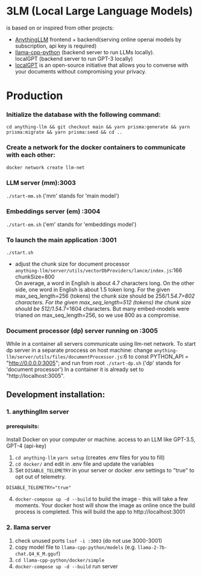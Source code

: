 # 3LM (Local Large Language Models)
is based on or inspired from other projects:  
* [AnythingLLM](https://github.com/Mintplex-Labs/anything-llm) frontend + backend(serving online openai models by subscription, api key is required)  
* [llama-cpp-python](https://github.com/abetlen/llama-cpp-python) (backend server to run LLMs locally).  
localGPT (backend server to run GPT-3 locally)  
* [localGPT](https://github.com/PromtEngineer/localGPT) is an open-source initiative that allows you to converse with your documents without compromising your privacy. 


# Production
### Initialize the database with the following command:
`cd anything-llm && git checkout main && yarn prisma:generate && yarn prisma:migrate && yarn prisma:seed && cd ..`  

### Create a network for the docker containers to communicate with each other:
`docker network create llm-net`

### LLM server (mm):3003
`./start-mm.sh` ('mm' stands for 'main model')

### Embeddings server (em)  :3004
`./start-em.sh` ('em' stands for 'embeddings model')

### To launch the main application :3001
`./start.sh`
* adjust the chunk size for document processor  
 `anything-llm/server/utils/vectorDbProviders/lance/index.js`:166   chunkSize=800  
On average, a word in English is about 4.7 characters long. 
On the other side, one word in English is about 1.5 token long.
For the given max_seq_length=256 (tokens) the chunk size should be 256/1.5*4.7=802 characters. 
For the given max_seq_length=512 (tokens) the chunk size should be 512/1.5*4.7=1604 characters. 
But many embed-models were trianed on max_seq_length=256, so we use 800 as a compromise.

### Document processor (dp) server running on :3005
While in a container all servers communicate using llm-net network.
To start dp server in a separate proccess on host machine:
change `anything-llm/server/utils/files/documentProcessor.js`:6 to const PYTHON_API = "http://0.0.0.0:3005";
and run from root `./start-dp.sh` ('dp' stands for 'document processor')
In a container it is already set to "http://localhost:3005".



## Development installation:
### 1.  anythingllm server
#### prerequisits:
  Install Docker on your computer or machine.
  access to an LLM like GPT-3.5, GPT-4 (api-key)
1. `cd anything-llm`  `yarn setup` (creates .env files for you to fill)
2. `cd docker/` and edit in .env file and update the variables
3. Set `DISABLE_TELEMETRY` in your server or docker .env settings to "true" to opt out of telemetry.
```
DISABLE_TELEMETRY="true"
```
4. `docker-compose up -d --build` to build the image - this will take a few moments.
Your docker host will show the image as online once the build process is completed.
This will build the app to http://localhost:3001

### 2. llama server
1. check unused ports  `lsof -i :3003` (do not use 3000-3001)
1. copy model file to `llama-cpp-python/models` (e.g. `llama-2-7b-chat.Q4_K_M.gguf`)
3. `cd llama-cpp-python/docker/simple`
2. `docker-compose up -d --build` run server









